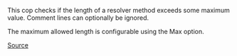 
This cop checks if the length of a resolver method exceeds some maximum value.
Comment lines can optionally be ignored.

The maximum allowed length is configurable using the Max option.

[Source](http://www.rubydoc.info/gems/rubocop/RuboCop/Cop/GraphQL/ResolverMethodLength)